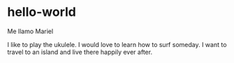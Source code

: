 # hello-world

Me llamo Mariel

I like to play the ukulele. I would love to learn how to surf someday. 
I want to travel to an island and live there happily ever after. 
